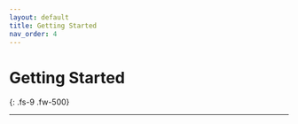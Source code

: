 ```yaml
---
layout: default
title: Getting Started
nav_order: 4
---
```


# Getting Started
{: .fs-9 .fw-500}

---